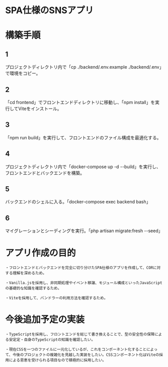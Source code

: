 # SPA仕様のSNSアプリ

# 構築手順

## 1
プロジェクトディレクトリ内で「cp ./backend/.env.example ./backend/.env」で環境をコピー。
## 2
「cd frontend」でフロントエンドディレクトリに移動し、「npm install」を実行してViteをインストール。
## 3
「npm run build」を実行して、フロントエンドのファイル構成を最適化する。
## 4
プロジェクトディレクトリ内で「docker-compose up -d --build」を実行し、フロントエンドとバックエンドを構築。
## 5
バックエンドのシェルに入る。「docker-compose exec backend bash」
## 6
マイグレーションとシーディングを実行。「php artisan migrate:fresh --seed」

# アプリ作成の目的
    ・フロントエンドとバックエンドを完全に切り分けたSPA仕様のアプリを作成して、CORに対する理解を深めるため。

    ・Vanilla.jsを採用し、非同期処理やイベント移譲、モジュール構成といったJavaScriptの基礎的な知識を確認するため。

    ・Viteを採用して、バンドラーの利用方法を確認するため。

# 今後追加予定の実装
    ・TypeScriptを採用し、フロントエンドを総じて書き換えることで、型の安全性の保障による安定定・自身のTypeScriptの知識を確認したい。

    ・現在CSSを一つのファイルに一元化しているが、これをコンポーネント化することによって、今後のプロジェクトの複雑化を見越した実装をしたい。CSSコンポーネント化はViteの採用による恩恵を受けられる項目なので積極的に採用したい。
